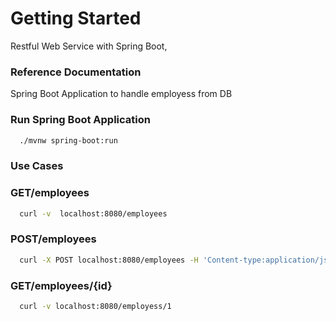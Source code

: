 # Getting Started
Restful Web Service with Spring Boot, 

### Reference Documentation

Spring Boot Application to handle employess from DB

### Run Spring Boot Application

```bash
  ./mvnw spring-boot:run  
```

### Use Cases

### GET/employees
```bash
  curl -v  localhost:8080/employees 
```

### POST/employees
```bash
  curl -X POST localhost:8080/employees -H 'Content-type:application/json' -d '{"name": "Samwise Gamgee", "role": "gardener"}'
```

### GET/employees/{id}
```bash
  curl -v localhost:8080/employess/1
```
